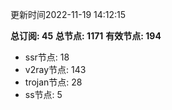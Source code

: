 更新时间2022-11-19 14:12:15

**总订阅: 45**
**总节点: 1171**
**有效节点: 194**
- ssr节点: 18
- v2ray节点: 143
- trojan节点: 28
- ss节点: 5
